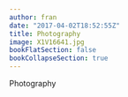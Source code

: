 ```yaml
---
author: fran
date: "2017-04-02T18:52:55Z"
title: Photography
image: X1V16641.jpg
bookFlatSection: false
bookCollapseSection: true
---
```


Photography 